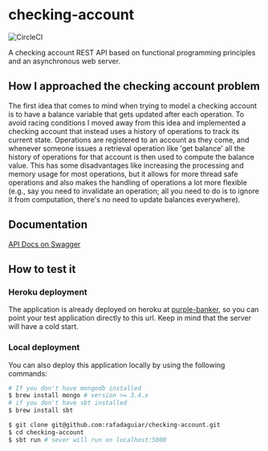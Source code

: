 # checking-account
![CircleCI](https://circleci.com/gh/rafadaguiar/checking-account.svg?style=shield&circle-token=45b9344b3bba78e93fa0c72a2351537671b9e080)

A checking account REST API based on functional programming principles and an asynchronous web server.

## How I approached the checking account problem
The first idea that comes to mind when trying to model a checking account is to have a balance variable that gets updated after each operation. To avoid racing conditions I moved away from this idea and implemented a checking account that instead uses a history of operations to track its current state.
Operations are registered to an account as they come, and whenever someone issues a retrieval operation like 'get balance' all the history of operations for that account is then used to compute the balance value. This has some disadvantages like increasing the processing and memory usage for most operations, but it allows for more thread safe operations and also makes the handling of operations a lot more flexible (e.g., say you need to invalidate an operation; all you need to do is to ignore it from computation, there's no need to update balances everywhere).

## Documentation
[API Docs on Swagger](https://swaggerhub.com/apis/rafadaguiar/purple-banker/0.1.0)

## How to test it

### Heroku deployment

The application is already deployed on heroku at [purple-banker](https://purple-banker.herokuapp.com), so you can point your test application directly to this url. Keep in mind that the server will have a cold start.

### Local deployment
You can also deploy this application locally by using the following commands:

```bash
# If you don't have mongodb installed
$ brew install mongo # version >= 3.4.x
# if you don't have sbt installed
$ brew install sbt
```
```bash
$ git clone git@github.com:rafadaguiar/checking-account.git
$ cd checking-account
$ sbt run # sever will run on localhost:5000
```
